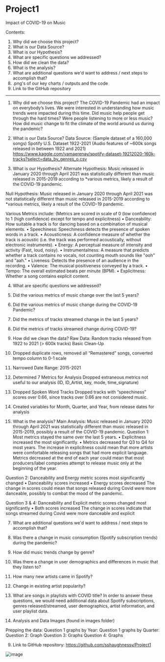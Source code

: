 # Project1
Impact of COVID-19 on Music

Contents: 
1.	Why did we choose this project?
2.	What is our Data Source?
3.	What is our Hypothesis?
4.	What are specific questions we addressed?
5.	How did we clean the data?
6.	What is the analysis?
7.	What are additional questions we'd want to address / next steps to accomplish that?
8.	.png's of our key charts / outputs and the code
9.	Link to the GitHub repository
______________________________________________________________________________

1.	Why did we choose this project?
The COVID-19 Pandemic had an impact on everybody’s lives. We were interested in understanding how music trends were impacted during this time. Did music help people get through the hard times? Were people listening to more or less music? How did music change to fit the climate of the world around us during the pandemic?

2.	What is our Data Source?
Data Source: (Sample dataset of a 160,000 songs)
Spotify U.S. Dataset 1922-2021 (Audio features of ~600k songs released in between 1922 and 2021)
https://www.kaggle.com/yamaerenay/spotify-dataset-19212020-160k-tracks?select=data_by_genres_o.csv

3.	What is our Hypothesis?
Alternate Hypothesis: Music released in January 2020 through April 2021 was statistically different than music released in 2015-2019 according to *various metrics, likely a result of the COVID-19 pandemic.

Null Hypothesis: Music released in January 2020 through April 2021 was not statistically different than music released in 2015-2019 according to *various metrics, likely a result of the COVID-19 pandemic.

Various Metrics include: (Metrics are scored in scale of 0 (low confidence) to 1 (high confidence) except for tempo and explicitness)
•	Danceability: How suitable a track is for dancing based on a combination of musical elements.
•	Speechiness: Speechiness detects the presence of spoken words in a track.
•	Acousticness: A confidence measure of whether the track is acoustic (i.e. the track was performed acoustically, without electronic instruments).
•	Energy: A perceptual measure of intensity and activity (Fast, loud, noisy).
•	Instrumentalness: A measure that predicts whether a track contains no vocals, not counting mouth sounds like "ooh" and "aah."
•	Liveness: Detects the presence of an audience in the recording.
•	Valence: The musical positiveness conveyed by a track. 
•	Tempo: The overall estimated beats per minute (BPM).
•	Explicitness: Whether a song contains explicit content.

4.	What are specific questions we addressed?
1.	Did the various metrics of music change over the last 5 years? 
2.	Did the various metrics of music change during the COVID-19 Pandemic?
3.	Did the metrics of tracks streamed change in the last 5 years?
4.	Did the metrics of tracks streamed change during COVID-19?

5.	How did we clean the data?
Raw Data: Random tracks released from 1922 to 2021 (> 600k tracks)
Basic Clean-Up
1.	Dropped duplicate rows, removed all “Remastered” songs, converted tempo column to 0-1 scale
2.	Narrowed Date Range: 2015-2021
3.	Determined 7 Metrics for Analysis
Dropped extraneous metrics not useful to our analysis (ID, ID_Artist, key, mode, time_signature)
4.	Dropped Spoken Word Tracks
Dropped tracks with “speechiness” scores over 0.66, since tracks over 0.66 are not considered music.
5.	Created variables for Month, Quarter, and Year, from release dates for analysis

6.	What is the analysis?
Main Analysis: Music released in January 2020 through April 2021 was statistically different than music released in 2015-2019, possibly a result of the COVID-19 pandemic.
Question 1: 
Most metrics stayed the same over the last 5 years. 
•	Explicitness increased the most significantly. 
•	Metrics decreased for Q3 to Q4 for most years. 
The increase in explicitness could mean that more artists were comfortable releasing songs that had more explicit language. Metrics decreased at the end of each year could mean that most producers/label companies attempt to release music only at the beginning of the year. 

Question 2: 
Danceability and Energy metric scores most significantly changed
•	Danceability scores increased
•	Energy scores decreased
The change in scores could mean that songs released during Covid were more danceable, possibly to combat the mood of the pandemic.

Question 3 & 4:
Danceability and Explicit metric scores changed most significantly 
•	Both scores increased
The change in scores indicate that songs streamed during Covid were more danceable and explicit  

7.	What are additional questions we'd want to address / next steps to accomplish that?
1.	Was there a change in music consumption (Spotify subscription trends) during the pandemic?
2.	How did music trends change by genre?
3.	Was there a change in user demographics and differences in music that they listen to?
4.	How many new artists came in Spotify?
5.	Change in existing artist popularity?
6.	What are songs in playlists with COVID title?
In order to answer these questions, we would need additional data about Spotify subscriptions, genres released/streamed, user demographics, artist information, and user playlist data. 

8.	Analysis and Data Images (found in images folder)

Prepping the data: 
Question 1 graphs by Year: 
Question 1 graphs by Quarter: 
Question 2: Graph
Question 3: Graphs
Question 4: Graphs
 
9.	Link to GitHub repository: 
https://github.com/sshaughnessy/Project1


![image](https://user-images.githubusercontent.com/83885856/129448395-96af5f17-22d2-408d-a50b-4e1bb87284cc.png)


